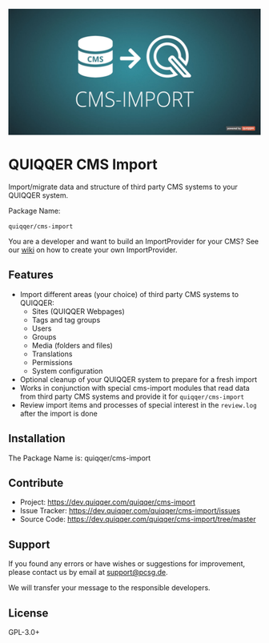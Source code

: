 ![QUIQQER CMS Import](bin/images/Readme.jpg)

QUIQQER CMS Import
========

Import/migrate data and structure of third party CMS systems to your QUIQQER system.

Package Name:

    quiqqer/cms-import

You are a developer and want to build an ImportProvider for your CMS? See our [wiki](https://dev.quiqqer.com/quiqqer/cms-import/wikis/Developing-a-QUIQQER-CMS-Import-Provider)
on how to create your own ImportProvider.

Features
--------
* Import different areas (your choice) of third party CMS systems to QUIQQER:
  * Sites (QUIQQER Webpages)
  * Tags and tag groups
  * Users
  * Groups
  * Media (folders and files)
  * Translations
  * Permissions
  * System configuration
* Optional cleanup of your QUIQQER system to prepare for a fresh import
* Works in conjunction with special cms-import modules that read data from third party CMS systems 
and provide it for `quiqqer/cms-import`
* Review import items and processes of special interest in the `review.log` after the import is done


Installation
------------
The Package Name is: quiqqer/cms-import

Contribute
----------
- Project: https://dev.quiqqer.com/quiqqer/cms-import
- Issue Tracker: https://dev.quiqqer.com/quiqqer/cms-import/issues
- Source Code: https://dev.quiqqer.com/quiqqer/cms-import/tree/master

Support
-------
If you found any errors or have wishes or suggestions for improvement,
please contact us by email at support@pcsg.de.

We will transfer your message to the responsible developers.

License
-------
GPL-3.0+